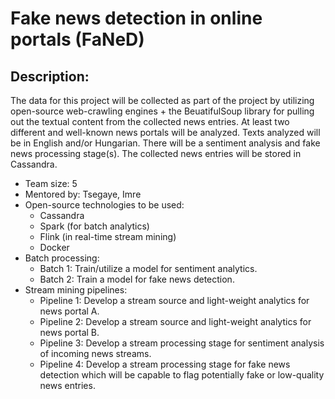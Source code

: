 # Fake news detection in online portals (FaNeD)
## Description:  
The data for this project will be collected as part of the project by utilizing open-source web-crawling engines + the BeuatifulSoup library for pulling out the textual content from the collected news entries. At least two different and well-known news portals will be analyzed. Texts analyzed will be in English and/or Hungarian. There will be a sentiment analysis and fake news processing stage(s). The collected news entries will be stored in Cassandra. 
+ Team size: 5
+ Mentored by: Tsegaye, Imre
+ Open-source technologies to be used: 
    - Cassandra
    - Spark (for batch analytics)
    - Flink (in real-time stream mining)
    - Docker
+ Batch processing:
    - Batch 1: Train/utilize a model for sentiment analytics.
    - Batch 2: Train a model for fake news detection.
+ Stream mining pipelines:
    - Pipeline 1: Develop a stream source and light-weight analytics for news portal A.
    - Pipeline 2: Develop a stream source and light-weight analytics for news portal B.
    - Pipeline 3: Develop a stream processing stage for sentiment analysis of incoming news streams.
    - Pipeline 4: Develop a stream processing stage for fake news detection which will be capable to flag potentially fake or low-quality news entries.

